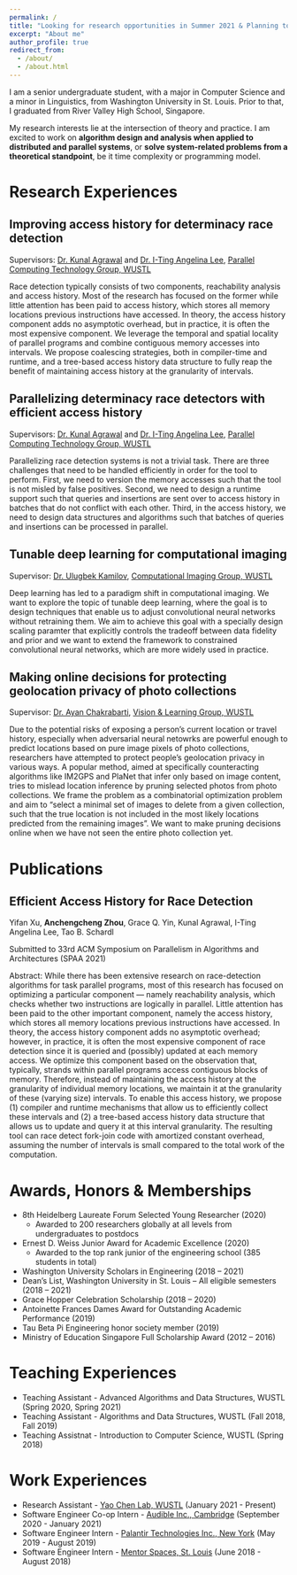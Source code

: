 ```yaml
---
permalink: /
title: "Looking for research opportunities in Summer 2021 & Planning to attend graduate school in Fall 2022"
excerpt: "About me"
author_profile: true
redirect_from: 
  - /about/
  - /about.html
---
```





I am a senior undergraduate student, with a major in Computer Science and a minor in Linguistics, from Washington University in St. Louis. Prior to that, I graduated from River Valley High School, Singapore.

My research interests lie at the intersection of theory and practice. I am excited to work on **algorithm design and analysis when applied to distributed and parallel systems**, or **solve system-related problems from a theoretical standpoint**, be it time complexity or programming model.




Research Experiences
======

Improving access history for determinacy race detection
------
Supervisors: [Dr. Kunal Agrawal](https://www.cse.wustl.edu/~kunal/) and [Dr. I-Ting Angelina Lee](https://www.cse.wustl.edu/~angelee/home_page/), [Parallel Computing Technology Group, WUSTL](http://parallel.cse.wustl.edu/index.html)

Race detection typically consists of two components, reachability analysis and access history. Most of the research
has focused on the former while little attention has been paid to access history, which stores all memory locations previous instructions have
accessed. In theory, the access history component adds no asymptotic overhead, but in practice, it is often the most expensive component. 
We leverage the temporal and spatial locality of parallel programs and combine contiguous memory accesses into intervals. 
We propose coalescing strategies, both in compiler-time and runtime, and a tree-based access history data structure to fully reap the benefit
of maintaining access history at the granularity of intervals.


Parallelizing determinacy race detectors with efficient access history
------
Supervisors: [Dr. Kunal Agrawal](https://www.cse.wustl.edu/~kunal/) and [Dr. I-Ting Angelina Lee](https://www.cse.wustl.edu/~angelee/home_page/), [Parallel Computing Technology Group, WUSTL](http://parallel.cse.wustl.edu/index.html)

Parallelizing race detection systems is not a trivial task. There are three challenges that need to be handled efficiently in order for the tool to perform. First, we need to version the memory accesses such that the tool is not misled by false positives. Second, we need to design a runtime support such that queries and insertions are sent over to access history in batches that do not conflict with each other. Third, in the access history, we need to design data structures and algorithms such that batches of queries and insertions can be processed in parallel.


Tunable deep learning for computational imaging
------
Supervisor: [Dr. Ulugbek Kamilov](https://cigroup.wustl.edu/ulugbek-s-kamilov/), [Computational Imaging Group, WUSTL](https://cigroup.wustl.edu/)

Deep learning has led to a paradigm shift in computational imaging. We want to explore the topic of tunable deep learning, where the goal is to design techniques that enable us to adjust convolutional neural networks without retraining them. We aim to achieve this goal with a specially design scaling paramter that explicitly controls the tradeoff between data fidelity and prior and we want to extend the framework to constrained convolutional neural networks, which are more widely used in practice.


Making online decisions for protecting geolocation privacy of photo collections
------
Supervisor: [Dr. Ayan Chakrabarti](https://projects.ayanc.org/), [Vision & Learning Group, WUSTL](https://vlg.seas.wustl.edu/)

Due to the potential risks of exposing a person’s current location or travel history,
especially when adversarial neural netowrks are powerful enough to predict locations based on pure image pixels of photo collections, researchers have attempted
to protect people’s geolocation privacy in various ways. A popular method, aimed at specifically counteracting
algorithms like IM2GPS and PlaNet that infer only based on image content, tries to mislead location inference by pruning selected photos from photo collections. We frame the problem as a combinatorial optimization problem and aim to “select a minimal set of
images to delete from a given collection, such that the true location is not included in the most
likely locations predicted from the remaining images”. We want to make pruning decisions online when we have not seen the entire photo collection yet.


Publications
======

Efficient Access History for Race Detection
------
Yifan Xu, **Anchengcheng Zhou**, Grace Q. Yin, Kunal Agrawal, I-Ting Angelina Lee, Tao B. Schardl 

Submitted to 33rd ACM Symposium on Parallelism in Algorithms and Architectures (SPAA 2021)

Abstract: While there has been extensive research on race-detection
algorithms for task parallel programs, most of this research
has focused on optimizing a particular component — namely
reachability analysis, which checks whether two instructions
are logically in parallel. Little attention has been paid to
the other important component, namely the access history,
which stores all memory locations previous instructions have
accessed. In theory, the access history component adds no asymptotic
overhead; however, in practice, it is often the most
expensive component of race detection since it is queried and
(possibly) updated at each memory access. We optimize this
component based on the observation that, typically, strands
within parallel programs access contiguous blocks of memory.
Therefore, instead of maintaining the access history at
the granularity of individual memory locations, we maintain
it at the granularity of these (varying size) intervals. To enable
this access history, we propose (1) compiler and runtime
mechanisms that allow us to efficiently collect these intervals
and (2) a tree-based access history data structure that
allows us to update and query it at this interval granularity.
The resulting tool can race detect fork-join code with amortized
constant overhead, assuming the number of intervals
is small compared to the total work of the computation.



Awards, Honors & Memberships
======
* 8th Heidelberg Laureate Forum Selected Young Researcher (2020)
  * Awarded to 200 researchers globally at all levels from undergraduates to postdocs
* Ernest D. Weiss Junior Award for Academic Excellence (2020)
  * Awarded to the top rank junior of the engineering school (385 students in total)
* Washington University Scholars in Engineering (2018 – 2021)
* Dean’s List, Washington University in St. Louis – All eligible semesters (2018 – 2021)
* Grace Hopper Celebration Scholarship (2018 – 2020)
*	Antoinette Frances Dames Award for Outstanding Academic Performance (2019)
*	Tau Beta Pi Engineering honor society member (2019)
*	Ministry of Education Singapore Full Scholarship Award (2012 – 2016)



Teaching Experiences
======

* Teaching Assistant - Advanced Algorithms and Data Structures, WUSTL (Spring 2020, Spring 2021)
* Teaching Assistant - Algorithms and Data Structures, WUSTL (Fall 2018, Fall 2019)
* Teaching Assistnat - Introduction to Computer Science, WUSTL (Spring 2018)


Work Experiences
======

* Research Assistant - [Yao Chen Lab, WUSTL](https://sites.wustl.edu/yaochenlab/) (January 2021 - Present)
* Software Engineer Co-op Intern - [Audible Inc., Cambridge](https://www.audible.com/) (September 2020 - January 2021)
* Software Engineer Intern - [Palantir Technologies Inc., New York](https://www.palantir.com/) (May 2019 - August 2019)
* Software Engineer Intern - [Mentor Spaces, St. Louis](https://www.mentorspaces.com/) (June 2018 - August 2018)

